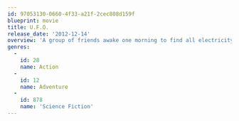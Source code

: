 ```yaml
---
id: 97053130-0660-4f33-a21f-2cec808d159f
blueprint: movie
title: U.F.O.
release_date: '2012-12-14'
overview: 'A group of friends awake one morning to find all electricity and power shut off and an immense alien aircraft hovering in the air above their heads. Suddenly this regular group of friends is battling to survive as the entire human race is threatened by the alien army hovering ominously above. Aliens announce a hostile takeover of Earth by cutting off all power and communications, prompting a small band of survivors to fight for the human race in this sci-fi action-adventure featuring Jean-Claude Van Damme'
genres:
  -
    id: 28
    name: Action
  -
    id: 12
    name: Adventure
  -
    id: 878
    name: 'Science Fiction'
---
```

